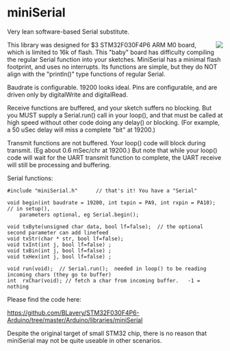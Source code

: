 # miniSerial
Very lean software-based Serial substitute.

<img align="right" src="P1070121.JPG">This library was designed for $3 STM32F030F4P6 ARM M0 board, which is limited to 16k of flash. This "baby" board has difficulty compiling the regular Serial function into your sketches.  MiniSerial has a minimal flash footprint, and uses no interrupts. Its functions are simple, but they do NOT align with the "println()" type functions of regular Serial.

Baudrate is configurable. 19200 looks ideal. Pins are configurable, and are driven only by digitalWrite and digitalRead.

Receive functions are buffered, and your sketch suffers no blocking. But you MUST supply a Serial.run() call in your loop(), and that must be called at high speed without other code doing any delay() or blocking. (For example, a 50 uSec delay will miss a complete "bit" at 19200.) 

Transmit functions are not buffered. Your loop() code will block during transmit. (Eg about 0.6 mSec/chr at 19200.) But note that while your loop() code will wait for the UART transmit function to complete, the UART receive will still be processing and buffering. 

Serial functions:

	#include "miniSerial.h"      // that's it! You have a "Serial"
	
	void begin(int baudrate = 19200, int txpin = PA9, int rxpin = PA10);  // in setup(), 
        parameters optional, eg Serial.begin();
  
	void txByte(unsigned char data, bool lf=false);  // the optional second parameter can add linefeed
	void txStr(char * str, bool lf=false);
	void txInt(int j, bool lf=false) ;
	void txBin(int j, bool lf=false) ;
	void txHex(int j, bool lf=false) ;
  
	void run(void);  // Serial.run();  needed in loop() to be reading incoming chars (they go to buffer)
	int  rxChar(void); // fetch a char from incoming buffer.   -1 = nothing

Please find the code here:

https://github.com/BLavery/STM32F030F4P6-Arduino/tree/master/Arduino/libraries/miniSerial

Despite the original target of small STM32 chip, there is no reason that miniSerial may not be quite useable in other scenarios.

